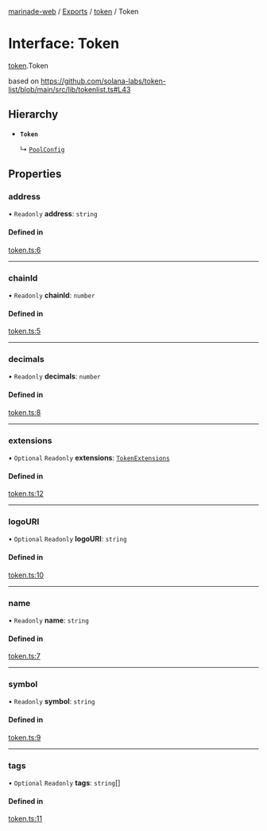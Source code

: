 [marinade-web](../README.md) / [Exports](../modules.md) / [token](../modules/token.md) / Token

# Interface: Token

[token](../modules/token.md).Token

based on https://github.com/solana-labs/token-list/blob/main/src/lib/tokenlist.ts#L43

## Hierarchy

- **`Token`**

  ↳ [`PoolConfig`](pool.PoolConfig.md)

## Properties

### address

• `Readonly` **address**: `string`

#### Defined in

[token.ts:6](https://github.com/marinade-finance/marinade-web/blob/d10a23f/src/services/domain/token.ts#L6)

___

### chainId

• `Readonly` **chainId**: `number`

#### Defined in

[token.ts:5](https://github.com/marinade-finance/marinade-web/blob/d10a23f/src/services/domain/token.ts#L5)

___

### decimals

• `Readonly` **decimals**: `number`

#### Defined in

[token.ts:8](https://github.com/marinade-finance/marinade-web/blob/d10a23f/src/services/domain/token.ts#L8)

___

### extensions

• `Optional` `Readonly` **extensions**: [`TokenExtensions`](tokenExtensions.TokenExtensions.md)

#### Defined in

[token.ts:12](https://github.com/marinade-finance/marinade-web/blob/d10a23f/src/services/domain/token.ts#L12)

___

### logoURI

• `Optional` `Readonly` **logoURI**: `string`

#### Defined in

[token.ts:10](https://github.com/marinade-finance/marinade-web/blob/d10a23f/src/services/domain/token.ts#L10)

___

### name

• `Readonly` **name**: `string`

#### Defined in

[token.ts:7](https://github.com/marinade-finance/marinade-web/blob/d10a23f/src/services/domain/token.ts#L7)

___

### symbol

• `Readonly` **symbol**: `string`

#### Defined in

[token.ts:9](https://github.com/marinade-finance/marinade-web/blob/d10a23f/src/services/domain/token.ts#L9)

___

### tags

• `Optional` `Readonly` **tags**: `string`[]

#### Defined in

[token.ts:11](https://github.com/marinade-finance/marinade-web/blob/d10a23f/src/services/domain/token.ts#L11)
